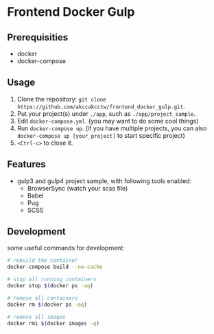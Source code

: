 # Frontend Docker Gulp

## Prerequisities

- docker
- docker-compose


## Usage

1. Clone the repository: `git clone https://github.com/akccakcctw/frontend_docker_gulp.git`.
2. Put your project(s) under `./app`, such as `./app/project_sample`.
3. Edit `docker-compose.yml`. (you may want to do some cool things)
4. Run `docker-compose up`. (if you have multiple projects, you can also `docker-compose up [your_project]` to start specific project)
5. `<Ctrl-c>` to close it.


## Features

- gulp3 and gulp4 project sample, with following tools enabled:
	- BrowserSync (watch your scss file)
	- Babel
	- Pug
	- SCSS


## Development

some useful commands for development:

```sh
# rebuild the container
docker-compose build --no-cache

# stop all running containers
docker stop $(docker ps -aq)

# remove all containers
docker rm $(docker ps -aq)

# remove all images
docker rmi $(docker images -q)
```
